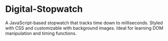 # Digital-Stopwatch
A JavaScript-based stopwatch that tracks time down to milliseconds. Styled with CSS and customizable with background images. Ideal for learning DOM manipulation and timing functions.
